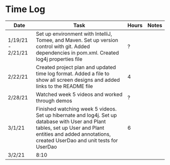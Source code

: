 # Time Log

| Date | Task | Hours | Notes|
|------|------|-------|------|
| 1/19/21 - 2/21/21 | Set up environment with IntelliJ, Tomee, and Maven. Set up version control with git. Added dependencies in pom.xml. Created log4j properties file| ? | |
| 2/22/21 | Created project plan and updated time log format. Added a file to show all screen designs and added links to the README file | 4 |   |
| 2/28/21 | Watched week 5 videos and worked through demos | ? | |
| 3/1/21 | Finished watching week 5 videos. Set up hibernate and log4j. Set up database with User and Plant tables, set up User and Plant entities and added annotations, created UserDao and unit tests for UserDao | 6 | |
| 3/2/21 | 8:10 | | |
